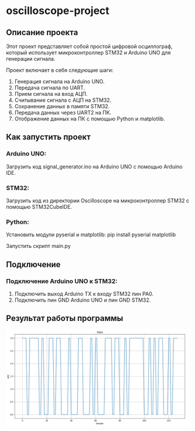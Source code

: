 # oscilloscope-project

## Описание проекта

Этот проект представляет собой простой цифровой осциллограф,
который использует микроконтроллер STM32 и Arduino UNO для генерации сигнала.

Проект включает в себя следующие шаги:

1. Генерация сигнала на Arduino UNO.
2. Передача сигнала по UART.
3. Прием сигнала на вход АЦП.
4. Считывание сигнала с АЦП на STM32.
5. Сохранение данных в памяти STM32.
6. Передача данных через UART2 на ПК.
7. Отображение данных на ПК с помощью Python и matplotlib.

## Как запустить проект

### Arduino UNO:

Загрузить код signal_generator.ino на Arduino UNO с помощью Arduino IDE.

### STM32:

Загрузить код из директории Oscilloscope на микроконтроллер STM32 с помощью STM32CubeIDE.

### Python:

Установить модули pyserial и matplotlib: pip install pyserial matplotlib

Запустить скрипт main.py

## Подключение

### Подключение Arduino UNO к STM32:

1. Подключить выход Arduino TX к входу STM32 пин PA0.
2. Подключить пин GND Arduino UNO и пин GND STM32.

## Результат работы программы
![alt text](oscilloscope_diagram.png)
